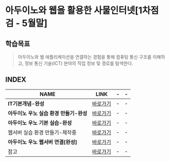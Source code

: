# 아두이노와 웹을 활용한 사물인터넷[1차점검 - 5월말]

학습목표
---
> 아두이노와 웹 애플리케이션을 연결하는 경험을 통해 컴퓨팅 통신 구조를 이해하고, 정보 통신 기술(ICT) 분야의 직업 정보 및 경로를 탐색한다.

INDEX
---
|NAME|LINK|-|-|
|-|-|-|-|
|**IT기본개념-완성**|[바로가기](DOCUMENT/01_)|-|-|
|**아두이노 우노 실습 환경 만들기-완성**|[바로가기](DOCUMENT/02_)|-|-|
|**아두이노 우노 기본 실습-완성**|[바로가기](DOCUMENT/03_)|-|-|
|웹서버 실습 환경 만들기-제작중|[바로가기](DOCUMENT/04_)|-|-|
|**아두이노 우노 웹서버 연결[완성]**|[바로가기](DOCUMENT/05_)|-|-|
|참고|[바로가기]()|-|-|
